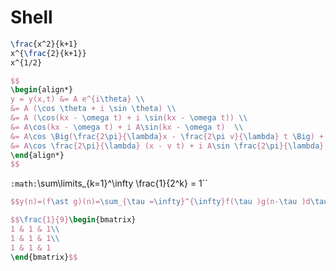# Shell 

```latex
\frac{x^2}{k+1}
x^{\frac{2}{k+1}}
x^{1/2}
```

```latex
$$
\begin{align*}
y = y(x,t) &= A e^{i\theta} \\
&= A (\cos \theta + i \sin \theta) \\
&= A (\cos(kx - \omega t) + i \sin(kx - \omega t)) \\
&= A\cos(kx - \omega t) + i A\sin(kx - \omega t)  \\
&= A\cos \Big(\frac{2\pi}{\lambda}x - \frac{2\pi v}{\lambda} t \Big) + i A\sin \Big(\frac{2\pi}{\lambda}x - \frac{2\pi v}{\lambda} t \Big)  \\
&= A\cos \frac{2\pi}{\lambda} (x - v t) + i A\sin \frac{2\pi}{\lambda} (x - v t)
\end{align*}
$$
```

`:math:`\sum\limits_{k=1}^\infty \frac{1}{2^k} = 1``

```latex
$$y(n)=(f\ast g)(n)=\sum_{\tau =\infty}^{\infty}f(\tau )g(n-\tau )d\tau $$
```

```latex
$$\frac{1}{9}\begin{bmatrix}
1 & 1 & 1\\ 
1 & 1 & 1\\ 
1 & 1 & 1
\end{bmatrix}$$
```
